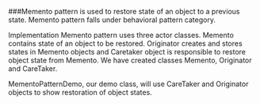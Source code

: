 ###Memento pattern is used to restore state of an object to a previous state. Memento pattern falls under behavioral 
pattern category.

Implementation
Memento pattern uses three actor classes. Memento contains state of an object to be restored. Originator creates and stores states in Memento objects and Caretaker object is responsible to restore object state from Memento. We have created classes Memento, Originator and CareTaker.

MementoPatternDemo, our demo class, will use CareTaker and Originator objects to show restoration of object states.